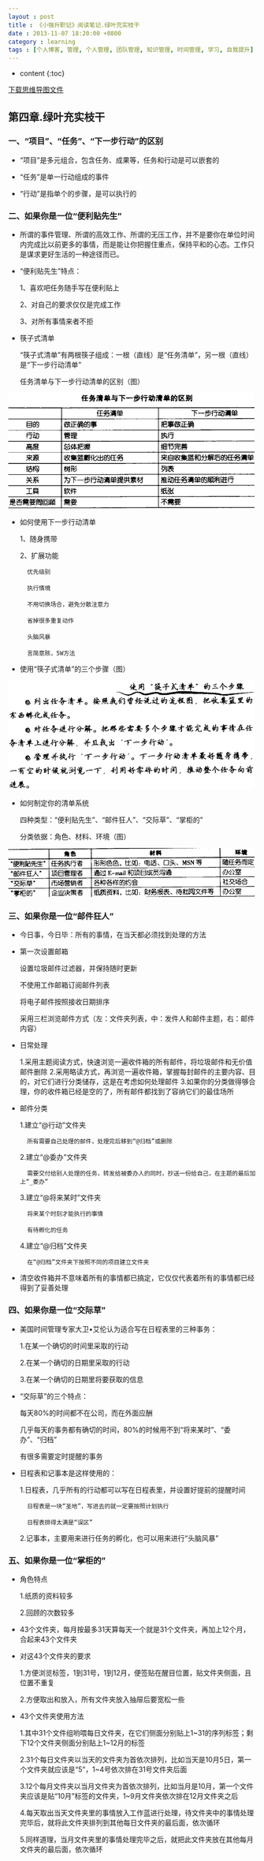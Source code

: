 ```yaml
---
layout : post
title : 《小强升职记》阅读笔记.绿叶充实枝干
date : 2013-11-07 18:20:00 +0800
category : learning
tags : [个人博客, 管理, 个人管理, 团队管理, 知识管理, 时间管理, 学习, 自我提升]
---
```


* content
{:toc}


[下载思维导图文件]()

## 第四章.绿叶充实枝干

### 一、“项目”、“任务”、“下一步行动”的区别

- “项目”是多元组合，包含任务、成果等，任务和行动是可以嵌套的

- “任务”是单一行动组成的事件

- “行动”是指单个的步骤，是可以执行的

### 二、如果你是一位“便利贴先生”

- 所谓的事件管理、所谓的高效工作、所谓的无压工作，并不是要你在单位时间内完成比以前更多的事情，而是能让你把握住重点，保持平和的心态。工作只是谋求更好生活的一种途径而已。

- “便利贴先生”特点：

	1、喜欢吧任务随手写在便利贴上

	2、对自己的要求仅仅是完成工作

	3、对所有事情来者不拒

- 筷子式清单

	“筷子式清单”有两根筷子组成：一根（直线）是“任务清单”，另一根（直线）是“下一步行动清单”

	任务清单与下一步行动清单的区别（图）
	
![](/blogImages/201311074th-the-branches-are-covered-with-green-leaves/rwqd-qb-xybqd.jpg "任务清单与下一步行动清单的区别")

- 如何使用下一步行动清单

	1、随身携带

	2、扩展功能

		优先级别

		执行情境

		不用切换场合，避免分散注意力

		省掉很多重复动作

		头脑风暴

		言简意赅，5W方法

- 使用“筷子式清单”的三个步骤（图）

![](/blogImages/201311074th-the-branches-are-covered-with-green-leaves/kzqd-3step.jpg "使用“筷子式清单”的三个步骤")

- 如何制定你的清单系统

	四种类型：“便利贴先生”、“邮件狂人”、“交际草”、“掌柜的”

	分类依据：角色、材料、环境（图）
	
![](/blogImages/201311074th-the-branches-are-covered-with-green-leaves/flyj-jch.jpg "分类依据")

### 三、如果你是一位“邮件狂人”

- 今日事，今日毕：所有的事情，在当天都必须找到处理的方法

- 第一次设置邮箱

	设置垃圾邮件过滤器，并保持随时更新

	不使用工作邮箱订阅邮件列表

	将电子邮件按照接收日期排序

	采用三栏浏览邮件方式（左：文件夹列表，中：发件人和邮件主题，右：邮件内容）

- 日常处理

	1.采用主题阅读方式，快速浏览一遍收件箱的所有邮件，将垃圾邮件和无价值邮件删除
	2.采用略读方式，再浏览一遍收件箱，掌握每封邮件的主要内容、目的，对它们进行分类储存，这是在考虑如何处理邮件
	3.如果你的分类做得够合理，你的收件箱已经是空的了，所有邮件都找到了容纳它们的最佳场所

- 邮件分类

	1.建立“@行动”文件夹

		所有需要自己处理的邮件，处理完后移到“@归档”或删除

	2.建立“@委办”文件夹

		需要交付给别人处理的任务，转发给被委办人的同时，抄送一份给自己，在主题的最后加上“_委办”

	3.建立“@将来某时”文件夹

		将来某个时刻才能执行的事情

		有待孵化的任务

	4.建立“@归档”文件夹

		在“@归档”文件夹下按照不同的项目建立文件夹

- 清空收件箱并不意味着所有的事情都已搞定，它仅仅代表着所有的事情都已经得到了妥善处理

### 四、如果你是一位“交际草”

- 美国时间管理专家大卫•艾伦认为适合写在日程表里的三种事务：

	1.在某一个确切的时间里采取的行动

	2.在某一个确切的日期里采取的行动

	3.在某一个确切的日期里将要获取的信息

- “交际草”的三个特点：

	每天80%的时间都不在公司，而在外面应酬

	几乎每天的事务都有确切的时间，80%的时候用不到“将来某时”、“委办”、“归档”

	有很多需要定时提醒的事务

- 日程表和记事本是这样使用的：

	1.日程表，几乎所有的行动都可以写在日程表里，并设置好提前的提醒时间

		日程表是一块“圣地”，写进去的就一定要按照计划执行

		日程表排得太满是“误区”

	2.记事本，主要用来进行任务的孵化，也可以用来进行“头脑风暴”

### 五、如果你是一位“掌柜的”

- 角色特点

	1.纸质的资料较多

	2.回顾的次数较多

- 43个文件夹，每月按最多31天算每天一个就是31个文件夹，再加上12个月，合起来43个文件夹

- 对这43个文件夹的要求

	1.方便浏览标签，1到31号，1到12月，便签贴在醒目位置，贴文件夹侧面，且位置不重复

	2.方便取出和放入，所有文件夹放入抽屉后要宽松一些

- 43个文件夹使用方法

	1.其中31个文件组哟喂每日文件夹，在它们侧面分别贴上1~31的序列标签；剩下12个文件夹侧面分别贴上1~12月的标签

	2.31个每日文件夹以当天的文件夹为首依次排列，比如当天是10月5日，第一个文件夹就应该是“5”，1~4号依次排在31号文件夹后面

	3.12个每月文件夹以当月文件夹为首依次排列，比如当月是10月，第一个文件夹应该是贴“10月”标签的文件夹，1~9月文件夹依次排在12月文件夹之后

	4.每天取出当天文件夹里的事情放入工作蓝进行处理，待文件夹中的事情处理完毕后，就将此文件夹排列到其他每日文件夹的最后面，依次循环

	5.同样道理，当月文件夹里的事情处理完毕之后，就把此文件夹放在其他每月文件夹的最后面，依次循环